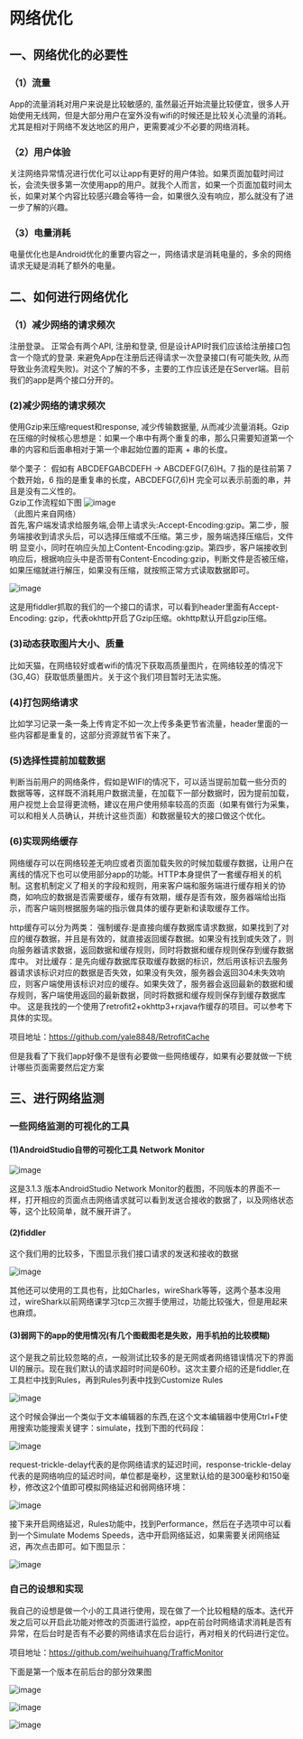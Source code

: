 # 网络优化  

## 一、网络优化的必要性  

### （1）流量
App的流量消耗对用户来说是比较敏感的, 虽然最近开始流量比较便宜，很多人开始使用无线网，但是大部分用户在室外没有wifi的时候还是比较关心流量的消耗。尤其是相对于网络不发达地区的用户，更需要减少不必要的网络消耗。  

### （2）用户体验  
关注网络异常情况进行优化可以让app有更好的用户体验。如果页面加载时间过长，会流失很多第一次使用app的用户。就我个人而言，如果一个页面加载时间太长，如果对某个内容比较感兴趣会等待一会，如果很久没有响应，那么就没有了进一步了解的兴趣。  

### （3）电量消耗
电量优化也是Android优化的重要内容之一，网络请求是消耗电量的，多余的网络请求无疑是消耗了额外的电量。  

## 二、如何进行网络优化  

### （1）减少网络的请求频次
注册登录。 正常会有两个API, 注册和登录, 但是设计API时我们应该给注册接口包含一个隐式的登录. 来避免App在注册后还得请求一次登录接口(有可能失败, 从而
导致业务流程失败)。对这个了解的不多，主要的工作应该还是在Server端。目前我们的app是两个接口分开的。  

### (2)减少网络的请求频次
使用Gzip来压缩request和response, 减少传输数据量, 从而减少流量消耗。Gzip在压缩的时候核心思想是：如果一个串中有两个重复的串，那么只需要知道第一个
串的内容和后面串相对于第一个串起始位置的距离 + 串的长度。  

举个栗子：
假如有 ABCDEFGABCDEFH → ABCDEFG(7,6)H。7 指的是往前第 7 个数开始，6 指的是重复串的长度，ABCDEFG(7,6)H 完全可以表示前面的串，并且是没有二义性的。  
Gzip工作流程如下图
![image](https://github.com/weihuihuang/MyAndroidStudyNotes/blob/master/pic/networkpics/gzip_pic.png)  
                                                （此图片来自网络）  
首先,客户端发请求给服务端,会带上请求头:Accept-Encoding:gzip。第二步，服务端接收到请求头后，可以选择压缩或不压缩。第三步，服务端选择压缩后，文件明
显变小，同时在响应头加上Content-Encoding:gzip。第四步，客户端接收到响应后，根据响应头中是否带有Content-Encoding:gzip，判断文件是否被压缩，如果压缩就进行解压，如果没有压缩，就按照正常方式读取数据即可。  

![image](https://github.com/weihuihuang/MyAndroidStudyNotes/blob/master/pic/networkpics/fildder.png)    

这是用fiddler抓取的我们的一个接口的请求，可以看到header里面有Accept-Encoding: gzip，代表okhttp开启了Gzip压缩。okhttp默认开启gzip压缩。  

### (3)动态获取图片大小、质量
比如天猫，在网络较好或者wifi的情况下获取高质量图片，在网络较差的情况下(3G,4G）获取低质量图片。关于这个我们项目暂时无法实施。  

### (4)打包网络请求
比如学习记录一条一条上传肯定不如一次上传多条更节省流量，header里面的一些内容都是重复的，这部分资源就节省下来了。  

### (5)选择性提前加载数据
判断当前用户的网络条件，假如是WIFI的情况下，可以适当提前加载一些分页的数据等等，这样既不消耗用户数据流量，在加载下一部分数据时，因为提前加载，用户视觉上会显得更流畅，建议在用户使用频率较高的页面（如果有做行为采集，可以和相关人员确认，并统计这些页面）和数据量较大的接口做这个优化。  

### (6)实现网络缓存
网络缓存可以在网络较差无响应或者页面加载失败的时候加载缓存数据，让用户在离线的情况下也可以使用部分app的功能。HTTP本身提供了一套缓存相关的机制。这套机制定义了相关的字段和规则，用来客户端和服务端进行缓存相关的协商，如响应的数据是否需要缓存，缓存有效期，缓存是否有效，服务器端给出指示，而客户端则根据服务端的指示做具体的缓存更新和读取缓存工作。    

http缓存可以分为两类：
强制缓存:是直接向缓存数据库请求数据，如果找到了对应的缓存数据，并且是有效的，就直接返回缓存数据。如果没有找到或失效了，则向服务器请求数据，返回数据和缓存规则，同时将数据和缓存规则保存到缓存数据库中。
对比缓存：是先向缓存数据库获取缓存数据的标识，然后用该标识去服务器请求该标识对应的数据是否失效，如果没有失效，服务器会返回304未失效响应，则客户端使用该标识对应的缓存。如果失效了，服务器会返回最新的数据和缓存规则，客户端使用返回的最新数据，同时将数据和缓存规则保存到缓存数据库中。
这是我找的一个使用了retrofit2+okhttp3+rxjava作缓存的项目。可以参考下具体的实现。  

项目地址：https://github.com/yale8848/RetrofitCache

但是我看了下我们app好像不是很有必要做一些网络缓存，如果有必要就做一下统计哪些页面需要然后定方案

## 三、进行网络监测  

### 一些网络监测的可视化的工具  

#### (1)AndroidStudio自带的可视化工具 Network Monitor  

![image](https://github.com/weihuihuang/MyAndroidStudyNotes/blob/master/pic/networkpics/network_monitor.png)  

这是3.1.3 版本AndroidStudio Network Monitor的截图，不同版本的界面不一样，打开相应的页面点击网络请求就可以看到发送合接收的数据了，以及网络状态等，这个比较简单，就不展开讲了。  

#### (2)fiddler
这个我们用的比较多，下图显示我们接口请求的发送和接收的数据  

![image](https://github.com/weihuihuang/MyAndroidStudyNotes/blob/master/pic/networkpics/fiddler_1.png)

其他还可以使用的工具也有，比如Charles，wireShark等等，这两个基本没用过，wireShark以前网络课学习tcp三次握手使用过，功能比较强大，但是用起来也麻烦。  
#### (3)弱网下的app的使用情况(有几个图截图老是失败，用手机拍的比较模糊)

这个是我之前比较忽略的点，一般测试比较多的是无网或者网络错误情况下的界面UI的展示。现在我们默认的请求超时时间是60秒。这次主要介绍的还是fiddler,在工具栏中找到Rules，再到Rules列表中找到Customize Rules  

![image](https://github.com/weihuihuang/MyAndroidStudyNotes/blob/master/pic/networkpics/fiddler_3.png)    

这个时候会弹出一个类似于文本编辑器的东西,在这个文本编辑器中使用Ctrl+F使用搜索功能搜索关键字：simulate，找到下图的代码段：  

![image](https://github.com/weihuihuang/MyAndroidStudyNotes/blob/master/pic/networkpics/fiddler_4.png)    

request-trickle-delay代表的是你网络请求的延迟时间，response-trickle-delay代表的是网络响应的延迟时间，单位都是毫秒，这里默认给的是300毫秒和150毫秒，修改这2个值即可模拟网络延迟和弱网络环境：  

![image](https://github.com/weihuihuang/MyAndroidStudyNotes/blob/master/pic/networkpics/fiddler_5.png)  

接下来开启网络延迟，Rules功能中，找到Performance，然后在子选项中可以看到一个Simulate Modems Speeds，选中开启网络延迟，如果需要关闭网络延迟，再次点击即可。如下图显示： 

![image](https://github.com/weihuihuang/MyAndroidStudyNotes/blob/master/pic/networkpics/fiddler_6.png) 

### 自己的设想和实现  
我自己的设想是做一个小的工具进行使用，现在做了一个比较粗糙的版本。迭代开发之后可以开启此功能对修改的页面进行监控，app在前台时网络请求消耗是否有异常，在后台时是否有不必要的网络请求在后台运行，再对相关的代码进行定位。   

项目地址：https://github.com/weihuihuang/TrafficMonitor   

下面是第一个版本在前后台的部分效果图  

![image](https://github.com/weihuihuang/MyAndroidStudyNotes/blob/master/pic/networkpics/screenshot_1.jpg)    

![image](https://github.com/weihuihuang/MyAndroidStudyNotes/blob/master/pic/networkpics/screenshot_2.jpg)    

![image](https://github.com/weihuihuang/MyAndroidStudyNotes/blob/master/pic/networkpics/screenshot_3.jpg)   







